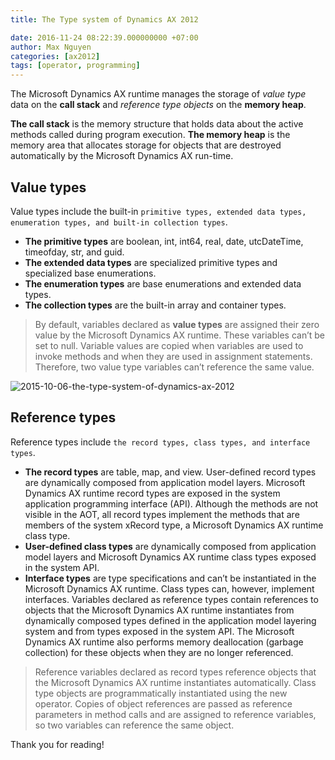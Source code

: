 ```yaml
---
title: The Type system of Dynamics AX 2012

date: 2016-11-24 08:22:39.000000000 +07:00
author: Max Nguyen
categories: [ax2012]
tags: [operator, programming]
---
```


The Microsoft Dynamics AX runtime manages the storage of *value type* data on the **call stack** and *reference type objects* on the **memory heap**. 

**The call stack** is the memory structure that holds data about the active methods called during program execution. **The memory heap** is the memory area that allocates storage for objects that are destroyed automatically by the Microsoft Dynamics AX run-time.

## Value types

Value types include the built-in `primitive types, extended data types, enumeration types, and built-in collection types`.

* **The primitive types** are boolean, int, int64, real, date, utcDateTime, timeofday, str, and guid. 
* **The extended data types** are specialized primitive types and specialized base enumerations. 
* **The enumeration types** are base enumerations and extended data types. 
* **The collection types** are the built-in array and container types. 


>By default, variables declared as **value types** are assigned their zero value by the Microsoft Dynamics AX runtime. These variables can’t be set to null. Variable values are copied when variables are used to invoke methods and when they are used in assignment statements. Therefore, two value type variables can’t reference the same value.

![2015-10-06-the-type-system-of-dynamics-ax-2012](https://dynamics365.github.io/assets/2015-10-06-the-type-system-of-dynamics-ax-2012.png)

## Reference types

Reference types include `the record types, class types, and interface types`.


* **The record types** are table, map, and view. User-defined record types are dynamically composed from application model layers. Microsoft Dynamics AX runtime record types are exposed in the system application programming interface (API). Although the methods are not visible in the AOT, all record types implement the methods that are members of the system xRecord type, a Microsoft Dynamics AX runtime class type. 
* **User-defined class types** are dynamically composed from application model layers and Microsoft Dynamics AX runtime class types exposed in the system API. 
* **Interface types** are type specifications and can’t be instantiated in the Microsoft Dynamics AX  runtime. Class types can, however, implement interfaces. Variables declared as reference types contain references to objects that the Microsoft Dynamics AX runtime instantiates from dynamically composed types defined in the application model layering system and from types exposed in the system API. The Microsoft Dynamics AX runtime also performs memory deallocation (garbage collection) for these objects when they are no longer referenced.

>Reference variables declared as record types reference objects that the Microsoft Dynamics AX runtime instantiates automatically. Class type objects are programmatically instantiated using the new operator. Copies of object references are passed as reference parameters in method calls and are assigned to reference variables, so two variables can reference the same object.  

Thank you for reading!
